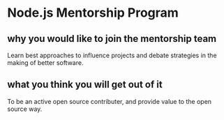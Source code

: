 # Node.js Mentorship Program

## why you would like to join the mentorship team

Learn best approaches to influence projects and debate strategies in the making of better software.

## what you think you will get out of it

To be an active open source contributer, and provide value to the open source way. 
